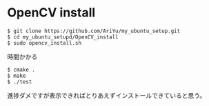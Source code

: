 # OpenCV install

```
$ git clone https://github.com/AriYu/my_ubuntu_setup.git
$ cd my_ubuntu_setupd/OpenCV_install
$ sudo opencv_install.sh
```

時間かかる

```
$ cmake .
$ make
$ ./test
```

進捗ダメですが表示できればとりあえずインストールできていると思う。
